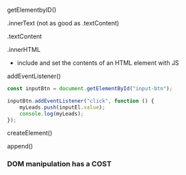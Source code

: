 getElementbyID()

.innerText (not as good as .textContent)

.textContent

.innerHTML

* include and set the contents of an HTML element with JS

addEventListener()

```javascript
const inputBtn = document.getElementById("input-btn");

inputBtn.addEventListener("click", function () {
    myLeads.push(inputEl.value);
    console.log(myLeads);
});
```

createElement()

append()


### DOM manipulation has a COST